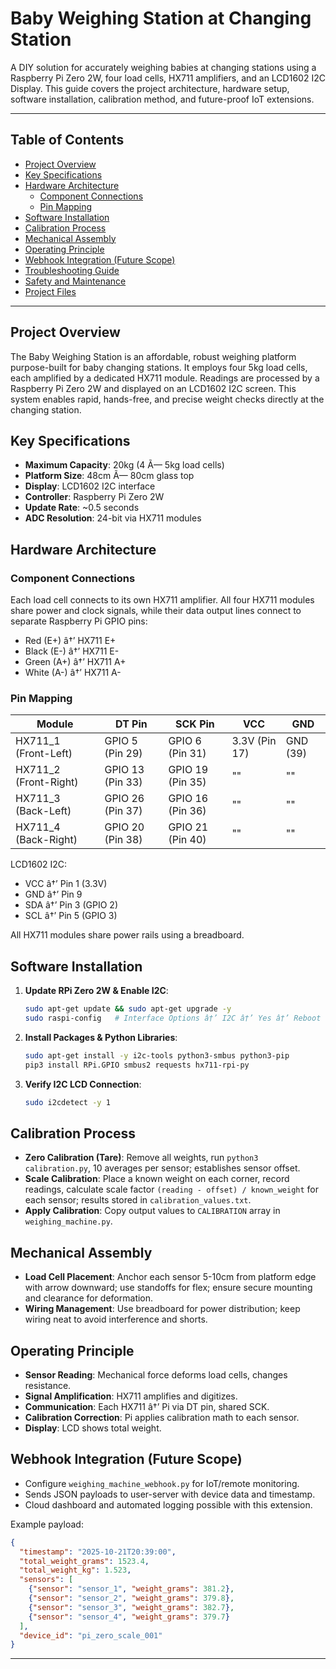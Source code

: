 # Baby Weighing Station at Changing Station

A DIY solution for accurately weighing babies at changing stations using a Raspberry Pi Zero 2W, four load cells, HX711 amplifiers, and an LCD1602 I2C Display. This guide covers the project architecture, hardware setup, software installation, calibration method, and future-proof IoT extensions.

---

## Table of Contents
- [Project Overview](#project-overview)
- [Key Specifications](#key-specifications)
- [Hardware Architecture](#hardware-architecture)
  - [Component Connections](#component-connections)
  - [Pin Mapping](#pin-mapping)
- [Software Installation](#software-installation)
- [Calibration Process](#calibration-process)
- [Mechanical Assembly](#mechanical-assembly)
- [Operating Principle](#operating-principle)
- [Webhook Integration (Future Scope)](#webhook-integration-future-scope)
- [Troubleshooting Guide](#troubleshooting-guide)
- [Safety and Maintenance](#safety-and-maintenance)
- [Project Files](#project-files)

---

## Project Overview

The Baby Weighing Station is an affordable, robust weighing platform purpose-built for baby changing stations. It employs four 5kg load cells, each amplified by a dedicated HX711 module. Readings are processed by a Raspberry Pi Zero 2W and displayed on an LCD1602 I2C screen. This system enables rapid, hands-free, and precise weight checks directly at the changing station.

## Key Specifications
- **Maximum Capacity**: 20kg (4 Ã— 5kg load cells)
- **Platform Size**: 48cm Ã— 80cm glass top
- **Display**: LCD1602 I2C interface
- **Controller**: Raspberry Pi Zero 2W
- **Update Rate**: ~0.5 seconds
- **ADC Resolution**: 24-bit via HX711 modules

## Hardware Architecture
### Component Connections
Each load cell connects to its own HX711 amplifier. All four HX711 modules share power and clock signals, while their data output lines connect to separate Raspberry Pi GPIO pins:
- Red (E+) â†’ HX711 E+
- Black (E-) â†’ HX711 E-
- Green (A+) â†’ HX711 A+
- White (A-) â†’ HX711 A-

### Pin Mapping
| Module                | DT Pin          | SCK Pin         | VCC          | GND         |
|-----------------------|-----------------|-----------------|--------------|-------------|
| HX711_1 (Front-Left)  | GPIO 5 (Pin 29) | GPIO 6 (Pin 31) | 3.3V (Pin 17)| GND (39)    |
| HX711_2 (Front-Right) | GPIO 13 (Pin 33)| GPIO 19 (Pin 35)| ""           | ""          |
| HX711_3 (Back-Left)   | GPIO 26 (Pin 37)| GPIO 16 (Pin 36)| ""           | ""          |
| HX711_4 (Back-Right)  | GPIO 20 (Pin 38)| GPIO 21 (Pin 40)| ""           | ""          |

LCD1602 I2C:
- VCC â†’ Pin 1 (3.3V)
- GND â†’ Pin 9
- SDA â†’ Pin 3 (GPIO 2)
- SCL â†’ Pin 5 (GPIO 3)

All HX711 modules share power rails using a breadboard.

## Software Installation
1. **Update RPi Zero 2W & Enable I2C**:
    ```bash
    sudo apt-get update && sudo apt-get upgrade -y
    sudo raspi-config   # Interface Options â†’ I2C â†’ Yes â†’ Reboot
    ```
2. **Install Packages & Python Libraries**:
    ```bash
    sudo apt-get install -y i2c-tools python3-smbus python3-pip
    pip3 install RPi.GPIO smbus2 requests hx711-rpi-py
    ```
3. **Verify I2C LCD Connection**:
    ```bash
    sudo i2cdetect -y 1
    ```

## Calibration Process
- **Zero Calibration (Tare)**: Remove all weights, run `python3 calibration.py`, 10 averages per sensor; establishes sensor offset.
- **Scale Calibration**: Place a known weight on each corner, record readings, calculate scale factor `(reading - offset) / known_weight` for each sensor; results stored in `calibration_values.txt`.
- **Apply Calibration**: Copy output values to `CALIBRATION` array in `weighing_machine.py`.

## Mechanical Assembly
- **Load Cell Placement**: Anchor each sensor 5-10cm from platform edge with arrow downward; use standoffs for flex; ensure secure mounting and clearance for deformation.
- **Wiring Management**: Use breadboard for power distribution; keep wiring neat to avoid interference and shorts.

## Operating Principle
- **Sensor Reading**: Mechanical force deforms load cells, changes resistance.
- **Signal Amplification**: HX711 amplifies and digitizes.
- **Communication**: Each HX711 â†’ Pi via DT pin, shared SCK.
- **Calibration Correction**: Pi applies calibration math to each sensor.
- **Display**: LCD shows total weight.

## Webhook Integration (Future Scope)
- Configure `weighing_machine_webhook.py` for IoT/remote monitoring.
- Sends JSON payloads to user-server with device data and timestamp.
- Cloud dashboard and automated logging possible with this extension.

Example payload:
```json
{
  "timestamp": "2025-10-21T20:39:00",
  "total_weight_grams": 1523.4,
  "total_weight_kg": 1.523,
  "sensors": [
    {"sensor": "sensor_1", "weight_grams": 381.2},
    {"sensor": "sensor_2", "weight_grams": 379.8},
    {"sensor": "sensor_3", "weight_grams": 382.7},
    {"sensor": "sensor_4", "weight_grams": 379.7}
  ],
  "device_id": "pi_zero_scale_001"
}
```

---
